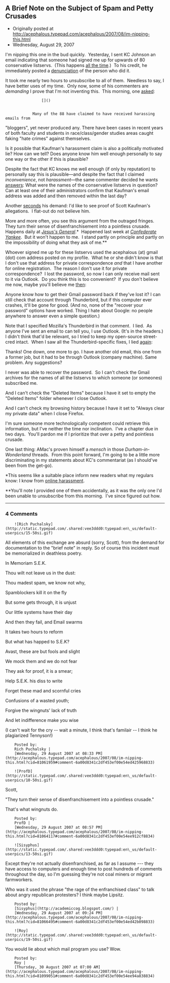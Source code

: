 ## A Brief Note on the Subject of Spam and Petty Crusades

 * Originally posted at http://acephalous.typepad.com/acephalous/2007/08/im-nipping-this.html
 * Wednesday, August 29, 2007



I'm nipping this one in the bud quickly.  Yesterday, I sent KC Johnson an email indicating that someone had signed me up for upwards of 80 conservative listservs.  (This happens [all the time](http://scienceblogs.com/pharyngula/2007/08/grow\_up\_loons.php).)  To his credit, he immediately posted a [denunciation](http://durhamwonderland.blogspot.com/2007/08/item-re-scott-kaufman.html) of the person who did it.  

It took me nearly two hours to unsubscribe to all of them.  Needless to say, I have better uses of my time.  Only now, some of his commenters are _demanding_ I prove that I'm not inventing this.  This morning, one [asked](http://durhamwonderland.blogspot.com/2007/08/credentials.html#comment-6574019644160453769):

		

					[]()
			

				Many of the 88 have claimed to have received harassing emails from
"bloggers", yet never produced any. There have been cases in recent
years of both faculty and students in race/class/gender studies areas
caught faking "hate crimes" against themselves.

Is it possible
that Kaufman's harassment claim is also a politically motivated lie?
How can we tell? Does anyone know him well enough personally to say one
way or the other if this is plausible?

Despite
the fact that KC knows me well enough (if only by reputation) to
personally say this is plausible—and despite the fact that I claimed _inconvenience_, not _harassment_—the same commenter decided he wants [answers](http://durhamwonderland.blogspot.com/2007/08/credentials.html#comment-8519163763689277725):
What were the names of the conservative listservs in question? Can at
least one of their administrators confirm that Kaufman's email address
was added and then removed within the last day?

Another [seconds](http://durhamwonderland.blogspot.com/2007/08/editorial-page-extremists.html#comment-264828042125833588) his demand:
I'd like to see proof of Scott Kaufman's allegations.  I flat-out do not believe him.

More
and more often, you see this argument from the outraged fringes. They
turn their sense of disenfranchisement into a pointless crusade. 
Happens daily at [_Jesus's General_](http://patriotboy.blogspot.com/).\*  Happened last week at [_Confederate Yankee_](http://confederateyankee.mu.nu/archives/238473.php).  But it won't happen to me.  I stand partly on principle and partly on the impossibility of doing what they ask of me.\*\*

Whoever signed me up for these listservs used the acephalous (at)
gmail (dot) com address posted on my profile.  What he or she didn't
know is that I don't use that address for private correspondence _and_ that
I have another for online registration.  The reason I don't use it for
private correspondence?  I lost the password, so now I can only receive
mail sent to it via Outlook.  Do you think this is too convenient?  If
you don't believe me now, maybe you'll believe me [then](http://crookedtimber.org/2007/06/11/blogging-gets-results/):

Anyone know how to get their Gmail password back if they've lost it? I
can still check that account through Thunderbird, but if this computer
ever crashes, it'll be gone for good. (And no, none of the "recover
your password" options have worked. Thing I hate about Google: no
people anywhere to answer even a simple question.)

Note that I specified Mozilla's Thunderbird in that comment.  I
lied.  As anyone I've sent an email to can tell you, I use Outlook. 
(It's in the headers.)  I didn't think that'd be relevant, so I tried
to keep my open-source street-cred intact.  When I saw all the
Thunderbird-specific fixes, I lied [again](http://www.unfogged.com/archives/comments\_5819.html#441686):

Thanks! One down, one more to go. I have another old email, this one
from a former job, but it had to be through Outlook (company machine).
Same problem. Any suggestions?

I never was able to recover the password.  So I can't check the
Gmail archives for the names of all the listservs to which someone (or
someones) subscribed me.  

And I can't check the "Deleted Items" because
I have it set to empty the "Deleted Items" folder whenever I close
Outlook.  

And I can't check my browsing history because I have it set
to "Always clear my private data" when I close Firefox.    

I'm sure someone more technologically competent could retrieve this
information, but I've neither the time nor inclination.  I've a chapter
due in two days.  You'll pardon me if I prioritize that over a petty and pointless
crusade.  

One last thing: AMac's proven himself a _mensch_ in those _Durham-in-Wonderland_ threads.  From this point forward, I'm going to be a little more discriminating in my statements about KC's commentariat (as I should've been from the get-go).  

\*This seems like a suitable place inform new readers what my regulars know: I know from [online harassment](http://crookedtimber.org/2007/06/11/blogging-gets-results/).

\*\*You'll note I provided one of them accidentally, as it was the only one
I'd been unable to unsubscribe from this morning.  I've since figured
out how.

			

* * *

### 4 Comments 

		

                
[]()

	

		![Rich Puchalsky](http://static.typepad.com/.shared:vee3ddd0:typepad:en\_us/default-userpics/15-50si.gif)
	

	

		

All elements of this exchange are absurd (sorry, Scott), from the demand for documentation to the "brief note" in reply.  So of course this incident must be memorialized in deathless poetry.

In Memoriam S.E.K.

Thou wilt not leave us in the dust:  

Thou madest spam, we know not why,  

Spamblockers kill it on the fly  

But some gets through, it is unjust

Our little systems have their day  

And then they fail, and Email swarms  

It takes two hours to reform  

But what has happed to S.E.K?

Avast, these are but fools and slight  

We mock them and we do not fear  

They ask for proof, it is a smear;  

Help S.E.K. his diss to write

Forget these mad and scornful cries  

Confusions of a wasted youth;  

Forgive the wingnuts' lack of truth  

And let indifference make you wise

(I can't wait for the cry -- wait a minute, I think that's familair -- I think he plagiarized Tennyson!)

	

		Posted by:
		Rich Puchalsky |
		[Wednesday, 29 August 2007 at 08:33 PM](http://acephalous.typepad.com/acephalous/2007/08/im-nipping-this.html?cid=81061959#comment-6a00d8341c2df453ef00e54ed425968833)

[]()

	

		![ProfD](http://static.typepad.com/.shared:vee3ddd0:typepad:en\_us/default-userpics/10-50si.gif)
	

	

		

Scott, 

"They turn their sense of disenfranchisement into a pointless crusade."

That's what wingnuts do.     

	

		Posted by:
		ProfD |
		[Wednesday, 29 August 2007 at 08:57 PM](http://acephalous.typepad.com/acephalous/2007/08/im-nipping-this.html?cid=81064117#comment-6a00d8341c2df453ef00e54ee912cf8834)

[]()

	

		![Sisyphus](http://static.typepad.com/.shared:vee3ddd0:typepad:en\_us/default-userpics/13-50si.gif)
	

	

		

Except they're not actually disenfranchised, as far as I assume --- they have access to computers and enough time to post hundreds of comments throughout the day, so I'm guessing they're not coal miners or migrant farmworkers.

Who was it used the phrase "the rage of the enfranchised class" to talk about angry republican protesters? I think maybe Lipsitz.

	

		Posted by:
		[Sisyphus](http://academiccog.blogspot.com/) |
		[Wednesday, 29 August 2007 at 09:24 PM](http://acephalous.typepad.com/acephalous/2007/08/im-nipping-this.html?cid=81066495#comment-6a00d8341c2df453ef00e54ed42b098833)

[]()

	

		![Roy](http://static.typepad.com/.shared:vee3ddd0:typepad:en\_us/default-userpics/19-50si.gif)
	

	

		

You would lie about which mail program you use?  Wow.  

	

		Posted by:
		Roy |
		[Thursday, 30 August 2007 at 07:00 AM](http://acephalous.typepad.com/acephalous/2007/08/im-nipping-this.html?cid=81099051#comment-6a00d8341c2df453ef00e54ee94a838834)

		

        